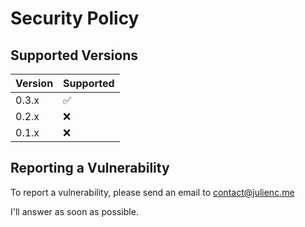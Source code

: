 # Security Policy

## Supported Versions

| Version | Supported          |
| ------- | ------------------ |
| 0.3.x   | :white_check_mark: |
| 0.2.x   | :x:                |
| 0.1.x   | :x:                |

## Reporting a Vulnerability

To report a vulnerability, please send an email to [contact@julienc.me](contact@julienc.me)

I'll answer as soon as possible.
